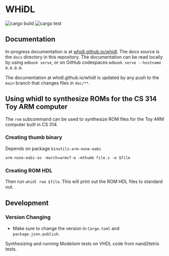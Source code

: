 # WHiDL

![cargo build](https://github.com/whidl/whidl/actions/workflows/build.yml/badge.svg)
![cargo test](https://github.com/whidl/whidl/actions/workflows/test.yml/badge.svg)

## Documentation

In-progress documentation is at [whidl.github.io/whidl](https://whidl.github.io/whidl). The docs source is
the `docs` directory in this repository. The documentation can be read
locally by using `mdbook serve`, or on GitHub codespaces `mdbook serve --hostname 0.0.0.0`. 

The documentation at whidl.github.io/whidl is updated by any push to the `main`
branch that changes files in `doc/**`.

## Using whidl to synthesize ROMs for the CS 314 Toy ARM computer

The `rom` subcommand can be used to synthesize ROM files for the Toy
ARM computer built in CS 314.

### Creating thumb binary

Depends on package `binutils-arm-none-eabi`

```
arm-none-eabi-as -march=armv7-a -mthumb file.s -o $file
```

### Creating ROM HDL

Then run `whidl rom $file`. This will print out the ROM HDL files to
standard out.

## Development

### Version Changing

- Make sure to change the version in `Cargo.toml` and `package.json.publish`.



Synthesizing and running Modelsim tests on VHDL code from nand2tetris tests.


